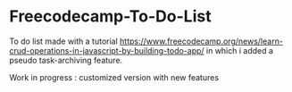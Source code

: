 # Freecodecamp-To-Do-List
To do list made with a tutorial https://www.freecodecamp.org/news/learn-crud-operations-in-javascript-by-building-todo-app/ in which i added a pseudo task-archiving feature.

Work in progress : customized version with new features
